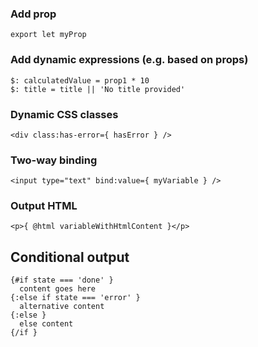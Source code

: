 
### Add prop

`export let myProp`


### Add dynamic expressions (e.g. based on props)
```
$: calculatedValue = prop1 * 10
$: title = title || 'No title provided'
```

### Dynamic CSS classes
```
<div class:has-error={ hasError } />
```

### Two-way binding
```
<input type="text" bind:value={ myVariable } />
```

### Output HTML
```
<p>{ @html variableWithHtmlContent }</p>
```

## Conditional output

```
{#if state === 'done' }
  content goes here
{:else if state === 'error' }
  alternative content
{:else }
  else content
{/if }
```

